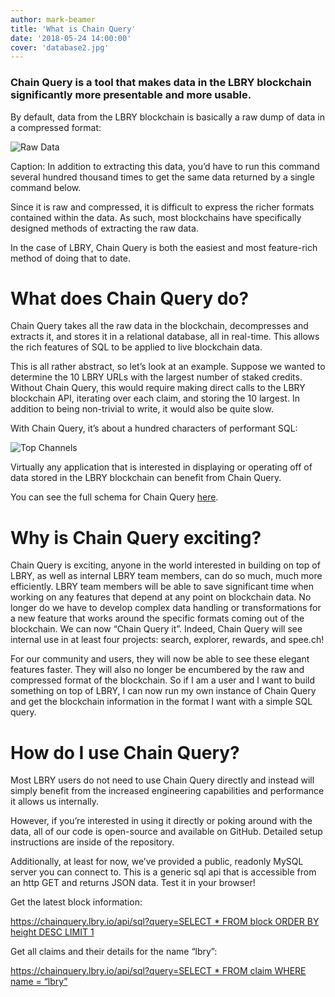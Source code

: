 ```yaml
---
author: mark-beamer
title: 'What is Chain Query'
date: '2018-05-24 14:00:00'
cover: 'database2.jpg'
---
```


### Chain Query is a tool that makes data in the LBRY blockchain significantly more presentable and more usable. 

By default, data from the LBRY blockchain is basically a raw dump of data in a compressed format:

![Raw Data](https://spee.ch/@lbry/lbrycliexample.png)

Caption: In addition to extracting this data, you’d have to run this command several hundred thousand times to get the same data returned by a single command below.

Since it is raw and compressed, it is difficult to express the richer formats contained within the data. As such, most blockchains have specifically designed methods of extracting the raw data. 

In the case of LBRY, Chain Query is both the easiest and most feature-rich method of doing that to date.

# What does Chain Query do?

Chain Query takes all the raw data in the blockchain, decompresses and extracts it, and stores it in a relational database, all in real-time. This allows the rich features of SQL to be applied to live blockchain data.

This is all rather abstract, so let’s look at an example. Suppose we wanted to determine the 10 LBRY URLs with the largest number of staked credits. Without Chain Query, this would require making direct calls to the LBRY blockchain API, iterating over each claim, and storing the 10 largest. In addition to being non-trivial to write, it would also be quite slow.

With Chain Query, it’s about a hundred characters of performant SQL:

![Top Channels](https://spee.ch/@lbry/topchannels.png)

Virtually any application that is interested in displaying or operating off of data stored in the LBRY blockchain can benefit from Chain Query.

You can see the full schema for Chain Query [here](https://github.com/lbryio/chainquery/blob/master/db/chainquery_schema.sql).

# Why is Chain Query exciting?

Chain Query is exciting, anyone in the world interested in building on top of LBRY, as well as internal LBRY team members, can do so much, much more efficiently. 
LBRY team members will be able to save significant time when working on any features that depend at any point on blockchain data. No longer do we have to develop complex data handling or transformations for a new feature that works around the specific formats coming out of the blockchain. We can now “Chain Query it”. Indeed, Chain Query will see internal use in at least four projects: search, explorer, rewards, and spee.ch!

For our community and users, they will now be able to see these elegant features faster. They will also no longer be encumbered by the raw and compressed format of the blockchain. So if I am a user and I want to build something on top of LBRY, I can now run my own instance of Chain Query and get the blockchain information in the format I want with a simple SQL query. 

# How do I use Chain Query?

Most LBRY users do not need to use Chain Query directly and instead will simply benefit from the increased engineering capabilities and performance it allows us internally.

However, if you’re interested in using it directly or poking around with the data, all of our code is open-source and available on GitHub. Detailed setup instructions are inside of the repository. 

Additionally, at least for now, we’ve provided a public, readonly MySQL server you can connect to. This is a generic sql api that is accessible from an http GET and returns JSON data. Test it in your browser!

Get the latest block information:

[https://chainquery.lbry.io/api/sql?query=SELECT * FROM block ORDER BY height DESC LIMIT 1](https://chainquery.lbry.io/api/sql?query=SELECT%20*%20FROM%20block%20ORDER%20BY%20height%20DESC%20LIMIT%201)

Get all claims and their details for the name “lbry”:

[https://chainquery.lbry.io/api/sql?query=SELECT * FROM claim WHERE name = “lbry”](https://chainquery.lbry.io/api/sql?query=SELECT%20*%20FROM%20claim%20WHERE%20name%20=%20%27lbry%27)


